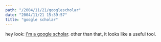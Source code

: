 ```yaml
---
path: "/2004/11/21/googlescholar" 
date: "2004/11/21 15:39:57" 
title: "google scholar" 
---
```

<p>hey look: <a href="http://scholar.google.com/scholar?q=%22scott+reynen%22">i'm a google scholar</a>. other than that, it looks like a useful tool.</p>